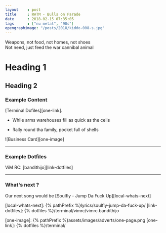 ```yaml
---
layout    : post
title     : RATM - Bulls on Parade
date      : 2018-02-15 07:35:05
tags      : ["nu metal", "90s"]
opengraphimage: "/posts/2018/kiddo-008-s.jpg"
---
```


Weapons, not food, not homes, not shoes\
Not need, just feed the war cannibal animal
<!--more-->

# Heading 1

## Heading 2

### Example Content

[Terminal Dofiles][one-link].

* While arms warehouses fill as quick as the cells

* Rally round tha family, pocket full of shells

![Business Card][one-image]

-- -- --

### Example Dotfiles

ViM RC: [bandithijo][link-dotfiles]

-- -- --

### What's next ?

Our next song would be [Soulfly - Jump Da Fuck Up][local-whats-next]

[//]: <> ( -- -- -- links below -- -- -- )

[local-whats-next]: {% pathPrefix %}lyrics/soulfly-jump-da-fuck-up/
[link-dotfiles]:    {% dotfiles %}/terminal/vimrc/vimrc.bandithijo

[one-image]:    {% pathPrefix %}assets/images/adverts/one-page.png
[one-link]:     {% dotfiles %}/terminal/
